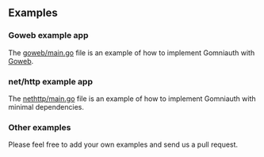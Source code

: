 ## Examples

### Goweb example app

The [goweb/main.go](https://github.com/outrightmental/go-omniauth/blob/master/example/goweb/main.go) file is an example of how to implement Gomniauth with [Goweb](http://github.com/stretchr/goweb).

### net/http example app

The [nethttp/main.go](https://github.com/outrightmental/go-omniauth/blob/master/example/nethttp/main.go) file is an example of how to implement Gomniauth with minimal dependencies.

### Other examples

Please feel free to add your own examples and send us a pull request.
